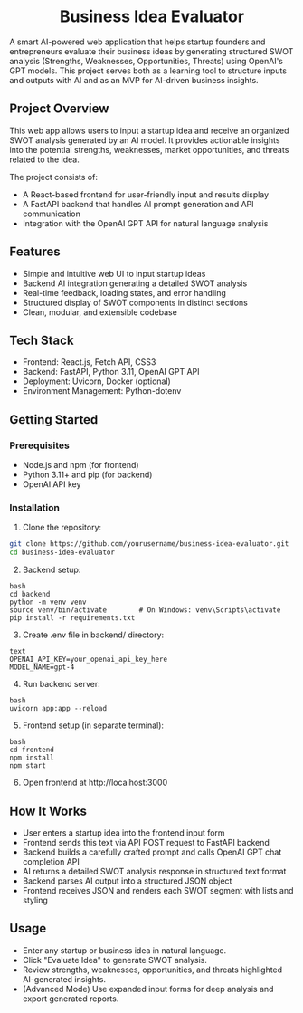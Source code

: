 <h1 align="center">Business Idea Evaluator</h1>

A smart AI-powered web application that helps startup founders and entrepreneurs evaluate their business ideas by generating structured SWOT analysis (Strengths, Weaknesses, Opportunities, Threats) using OpenAI's GPT models. This project serves both as a learning tool to structure inputs and outputs with AI and as an MVP for AI-driven business insights.


## Project Overview

This web app allows users to input a startup idea and receive an organized SWOT analysis generated by an AI model. It provides actionable insights into the potential strengths, weaknesses, market opportunities, and threats related to the idea.

The project consists of:

 - A React-based frontend for user-friendly input and results display
 - A FastAPI backend that handles AI prompt generation and API communication
 - Integration with the OpenAI GPT API for natural language analysis

## Features

 - Simple and intuitive web UI to input startup ideas
 - Backend AI integration generating a detailed SWOT analysis
 - Real-time feedback, loading states, and error handling
 - Structured display of SWOT components in distinct sections
 - Clean, modular, and extensible codebase


## Tech Stack

 - Frontend: React.js, Fetch API, CSS3
 - Backend: FastAPI, Python 3.11, OpenAI GPT API
 - Deployment: Uvicorn, Docker (optional)
 - Environment Management: Python-dotenv


## Getting Started
### Prerequisites

 - Node.js and npm (for frontend)
 - Python 3.11+ and pip (for backend)
 - OpenAI API key

### Installation
1. Clone the repository:

```bash
git clone https://github.com/yourusername/business-idea-evaluator.git
cd business-idea-evaluator
```
2. Backend setup:
```
bash
cd backend
python -m venv venv
source venv/bin/activate        # On Windows: venv\Scripts\activate
pip install -r requirements.txt
```

3. Create .env file in backend/ directory:
```
text
OPENAI_API_KEY=your_openai_api_key_here
MODEL_NAME=gpt-4
```
4. Run backend server:
```
bash
uvicorn app:app --reload
```
5. Frontend setup (in separate terminal):
```
bash
cd frontend
npm install
npm start
```
6. Open frontend at http://localhost:3000


## How It Works

 - User enters a startup idea into the frontend input form
 - Frontend sends this text via API POST request to FastAPI backend
 - Backend builds a carefully crafted prompt and calls OpenAI GPT chat completion API
 - AI returns a detailed SWOT analysis response in structured text format
 - Backend parses AI output into a structured JSON object
 - Frontend receives JSON and renders each SWOT segment with lists and styling


## Usage

 - Enter any startup or business idea in natural language.
 - Click "Evaluate Idea" to generate SWOT analysis.
 - Review strengths, weaknesses, opportunities, and threats highlighted AI-generated insights.
 - (Advanced Mode) Use expanded input forms for deep analysis and export generated reports.


